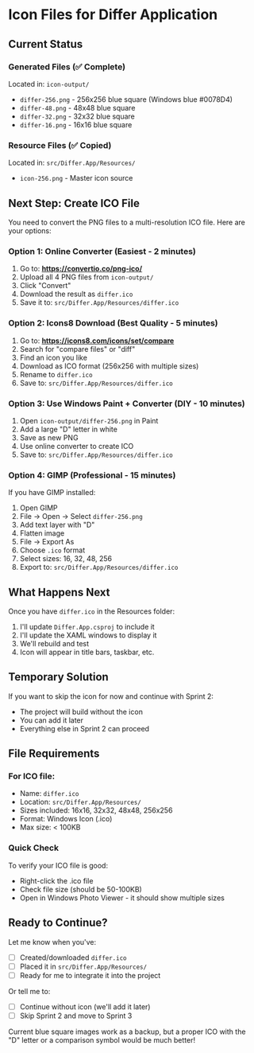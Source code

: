 # Icon Files for Differ Application

## Current Status

### Generated Files (✅ Complete)
Located in: `icon-output/`
- `differ-256.png` - 256x256 blue square (Windows blue #0078D4)
- `differ-48.png` - 48x48 blue square
- `differ-32.png` - 32x32 blue square
- `differ-16.png` - 16x16 blue square

### Resource Files (✅ Copied)
Located in: `src/Differ.App/Resources/`
- `icon-256.png` - Master icon source

## Next Step: Create ICO File

You need to convert the PNG files to a multi-resolution ICO file. Here are your options:

### Option 1: Online Converter (Easiest - 2 minutes)

1. Go to: **https://convertio.co/png-ico/**
2. Upload all 4 PNG files from `icon-output/`
3. Click "Convert"
4. Download the result as `differ.ico`
5. Save it to: `src/Differ.App/Resources/differ.ico`

### Option 2: Icons8 Download (Best Quality - 5 minutes)

1. Go to: **https://icons8.com/icons/set/compare**
2. Search for "compare files" or "diff"
3. Find an icon you like
4. Download as ICO format (256x256 with multiple sizes)
5. Rename to `differ.ico`
6. Save to: `src/Differ.App/Resources/differ.ico`

### Option 3: Use Windows Paint + Converter (DIY - 10 minutes)

1. Open `icon-output/differ-256.png` in Paint
2. Add a large "D" letter in white
3. Save as new PNG
4. Use online converter to create ICO
5. Save to: `src/Differ.App/Resources/differ.ico`

### Option 4: GIMP (Professional - 15 minutes)

If you have GIMP installed:
1. Open GIMP
2. File → Open → Select `differ-256.png`
3. Add text layer with "D"
4. Flatten image
5. File → Export As
6. Choose `.ico` format
7. Select sizes: 16, 32, 48, 256
8. Export to: `src/Differ.App/Resources/differ.ico`

## What Happens Next

Once you have `differ.ico` in the Resources folder:

1. I'll update `Differ.App.csproj` to include it
2. I'll update the XAML windows to display it
3. We'll rebuild and test
4. Icon will appear in title bars, taskbar, etc.

## Temporary Solution

If you want to skip the icon for now and continue with Sprint 2:
- The project will build without the icon
- You can add it later
- Everything else in Sprint 2 can proceed

## File Requirements

### For ICO file:
- Name: `differ.ico`
- Location: `src/Differ.App/Resources/`
- Sizes included: 16x16, 32x32, 48x48, 256x256
- Format: Windows Icon (.ico)
- Max size: < 100KB

### Quick Check
To verify your ICO file is good:
- Right-click the .ico file
- Check file size (should be 50-100KB)
- Open in Windows Photo Viewer - it should show multiple sizes

## Ready to Continue?

Let me know when you've:
- [ ] Created/downloaded `differ.ico`
- [ ] Placed it in `src/Differ.App/Resources/`
- [ ] Ready for me to integrate it into the project

Or tell me to:
- [ ] Continue without icon (we'll add it later)
- [ ] Skip Sprint 2 and move to Sprint 3

Current blue square images work as a backup, but a proper ICO with the "D" letter or a comparison symbol would be much better!
